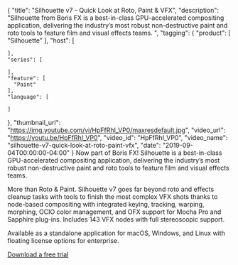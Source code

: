{
  "title": "Silhouette v7 - Quick Look at Roto, Paint & VFX",
  "description": "Silhouette from Boris FX is a best-in-class GPU-accelerated compositing application, delivering the industry’s most robust non-destructive paint and roto tools to feature film and visual effects teams. ",
  "tagging": {
    "product": [
      "Silhouette"
    ],
    "host": [

    ],
    "series": [

    ],
    "feature": [
      "Paint"
    ],
    "language": [

    ]
  },
  "thumbnail_url": "https://img.youtube.com/vi/HpFfRhI_VP0/maxresdefault.jpg",
  "video_url": "https://youtu.be/HpFfRhI_VP0",
  "video_id": "HpFfRhI_VP0",
  "video_name": "silhouette-v7-quick-look-at-roto-paint-vfx",
  "date": "2019-09-04T00:00:00-04:00"
}
Now part of Boris FX! Silhouette is a best-in-class GPU-accelerated compositing application, delivering the industry’s most robust non-destructive paint and roto tools to feature film and visual effects teams. 

More than Roto & Paint. Silhouette v7 goes far beyond roto and effects cleanup tasks with tools to finish the most complex VFX shots thanks to node-based compositing with integrated keying, tracking, warping, morphing, OCIO color management, and OFX support for Mocha Pro and Sapphire plug-ins. Includes 143 VFX nodes with full stereoscopic support.

Available as a standalone application for macOS, Windows, and Linux with floating license options for enterprise. 

[Download a free trial](https://www.silhouettefx.com/silhouette/index.php "download")
